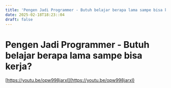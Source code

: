 ```yaml
---
title: 'Pengen Jadi Programmer - Butuh belajar berapa lama sampe bisa kerja?'
date: 2025-02-18T18:23::04
draft: false
---
```


# Pengen Jadi Programmer - Butuh belajar berapa lama sampe bisa kerja?

[https://youtu.be/opw998jarxI](https://youtu.be/opw998jarxI)
